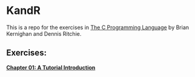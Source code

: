 # KandR
  
This is a repo for the exercises in [The C Programming Language](https://en.wikipedia.org/wiki/The_C_Programming_Language) by Brian Kernighan and Dennis Ritchie.
  
## Exercises:
[**Chapter 01: A Tutorial Introduction**](../master/Chapter_01/)  
 
